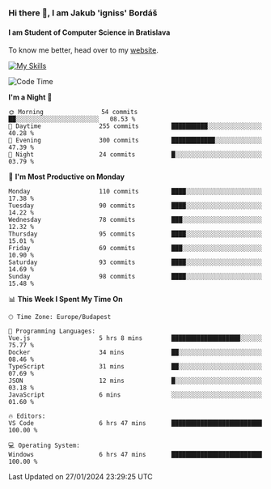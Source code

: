 ### Hi there 👋, I am Jakub 'igniss' Bordáš

#### I am Student of Computer Science in Bratislava
To know me better, head over to my [website](https://bordas.sk).

[![My Skills](https://skillicons.dev/icons?i=js,html,css,figma,svelte,java,kotlin,python,postgresql,typescript,nest,nodejs)](https://bordas.sk)


<!--START_SECTION:waka-->
![Code Time](http://img.shields.io/badge/Code%20Time-1%2C375%20hrs%2053%20mins-blue)

**I'm a Night 🦉** 

```text
🌞 Morning                54 commits          ██░░░░░░░░░░░░░░░░░░░░░░░   08.53 % 
🌆 Daytime                255 commits         ██████████░░░░░░░░░░░░░░░   40.28 % 
🌃 Evening                300 commits         ████████████░░░░░░░░░░░░░   47.39 % 
🌙 Night                  24 commits          █░░░░░░░░░░░░░░░░░░░░░░░░   03.79 % 
```
📅 **I'm Most Productive on Monday** 

```text
Monday                   110 commits         ████░░░░░░░░░░░░░░░░░░░░░   17.38 % 
Tuesday                  90 commits          ████░░░░░░░░░░░░░░░░░░░░░   14.22 % 
Wednesday                78 commits          ███░░░░░░░░░░░░░░░░░░░░░░   12.32 % 
Thursday                 95 commits          ████░░░░░░░░░░░░░░░░░░░░░   15.01 % 
Friday                   69 commits          ███░░░░░░░░░░░░░░░░░░░░░░   10.90 % 
Saturday                 93 commits          ████░░░░░░░░░░░░░░░░░░░░░   14.69 % 
Sunday                   98 commits          ████░░░░░░░░░░░░░░░░░░░░░   15.48 % 
```


📊 **This Week I Spent My Time On** 

```text
🕑︎ Time Zone: Europe/Budapest

💬 Programming Languages: 
Vue.js                   5 hrs 8 mins        ███████████████████░░░░░░   75.77 % 
Docker                   34 mins             ██░░░░░░░░░░░░░░░░░░░░░░░   08.46 % 
TypeScript               31 mins             ██░░░░░░░░░░░░░░░░░░░░░░░   07.69 % 
JSON                     12 mins             █░░░░░░░░░░░░░░░░░░░░░░░░   03.18 % 
JavaScript               6 mins              ░░░░░░░░░░░░░░░░░░░░░░░░░   01.60 % 

🔥 Editors: 
VS Code                  6 hrs 47 mins       █████████████████████████   100.00 % 

💻 Operating System: 
Windows                  6 hrs 47 mins       █████████████████████████   100.00 % 
```


 Last Updated on 27/01/2024 23:29:25 UTC
<!--END_SECTION:waka-->
